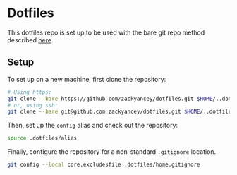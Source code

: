 # Dotfiles

This dotfiles repo is set up to be used with the bare git repo method described
[here](https://www.atlassian.com/git/tutorials/dotfiles).

## Setup

To set up on a new machine, first clone the repository:

```bash
# Using https:
git clone --bare https://github.com/zackyancey/dotfiles.git $HOME/..dotfiles
# or, using ssh:
git clone --bare git@github.com:zackyancey/dotfiles.git $HOME/..dotfiles
```

Then, set up the `config` alias and check out the repository:

```bash
source .dotfiles/alias
```

Finally, configure the repository for a non-standard `.gitignore` location.

```bash
git config --local core.excludesfile .dotfiles/home.gitignore
```
